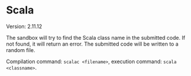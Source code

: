 # Scala

Version: 2.11.12

The sandbox will try to find the Scala class name in the submitted code. If not found, it will return an error. The submitted code will be written to a random file.

Compilation command: `scalac <filename>`, execution command: `scala <classname>`.
